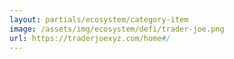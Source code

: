 ```yaml
---
layout: partials/ecosystem/category-item
image: /assets/img/ecosystem/defi/trader-joe.png
url: https://traderjoexyz.com/home#/
---
```

